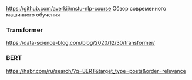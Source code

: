 https://github.com/averkij/mstu-nlp-course Обзор современного машинного обучения


### Transformer

https://data-science-blog.com/blog/2020/12/30/transformer/ 

### BERT
https://habr.com/ru/search/?q=BERT&target_type=posts&order=relevance
